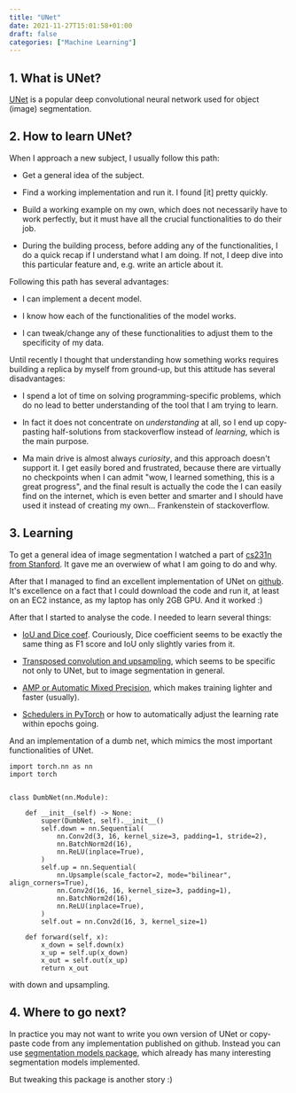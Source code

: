```yaml
---
title: "UNet"
date: 2021-11-27T15:01:58+01:00
draft: false
categories: ["Machine Learning"]
---
```


## 1. What is UNet?

[UNet](https://arxiv.org/abs/1505.04597) is a popular deep convolutional neural network used for object (image) segmentation.

## 2. How to learn UNet?

When I approach a new subject, I usually follow this path:

- Get a general idea of the subject. 

- Find a working implementation and run it. I found [it] pretty quickly.

- Build a working example on my own, which does not necessarily have to work perfectly, but it must have all the crucial functionalities to do their job.

- During the building process, before adding any of the functionalities, I do a quick recap if I understand what I am doing. If not, I deep dive into this particular feature and, e.g. write an article about it.

Following this path has several advantages:

- I can implement a decent model.

- I know how each of the functionalities of the model works.

- I can tweak/change any of these functionalities to adjust them to the specificity of my data.

Until recently I thought that understanding how something works requires building a replica by myself from ground-up, but this attitude has several disadvantages:

- I spend a lot of time on solving programming-specific problems, which do no lead to better understanding of the tool that I am trying to learn.

- In fact it does not concentrate on *understanding* at all, so I end up copy-pasting half-solutions from stackoverflow instead of *learning*, which is the main purpose.

- Ma main drive is almost always *curiosity*, and this approach doesn't support it. I get easily bored and frustrated, because there are virtually no checkpoints when I can admit "wow, I learned something, this is a great progress", and the final result is actually the code the I can easily find on the internet, which is even better and smarter and I should have used it instead of creating my own... Frankenstein of stackoverflow.


## 3. Learning

To get a general idea of image segmentation I watched a part of [cs231n from Stanford](https://www.youtube.com/watch?v=nDPWywWRIRo&t=676s). It gave me an overwiew of what I am going to do and why. 

After that I managed to find an excellent implementation of UNet on [github](https://github.com/milesial/Pytorch-UNet). It's excellence on a fact that I could download the code and run it, at least on an EC2 instance, as my laptop has only 2GB GPU. And it worked :)

After that I started to analyse the code. I needed to learn several things:

- [IoU and Dice coef](https://www.youtube.com/watch?v=AZr64OxshLo). Couriously, Dice coefficient seems to be exactly the same thing as F1 score and IoU only slightly varies from it.

- [Transposed convolution and upsampling](https://greysweater42.github.io/cnns/#6-transposed-convolution-and-upsampling), which seems to be specific not only to UNet, but to image segmentation in general.

- [AMP or Automatic Mixed Precision](https://towardsdatascience.com/understanding-mixed-precision-training-4b246679c7c4), which makes training lighter and faster (usually).

- [Schedulers in PyTorch](https://pytorch.org/docs/stable/optim.html) or how to automatically adjust the learning rate within epochs going.

And an implementation of a dumb net, which mimics the most important functionalities of UNet.

```{python}
import torch.nn as nn
import torch


class DumbNet(nn.Module):

    def __init__(self) -> None:
        super(DumbNet, self).__init__()
        self.down = nn.Sequential(
            nn.Conv2d(3, 16, kernel_size=3, padding=1, stride=2),
            nn.BatchNorm2d(16),
            nn.ReLU(inplace=True),
        )
        self.up = nn.Sequential(
            nn.Upsample(scale_factor=2, mode="bilinear", align_corners=True),
            nn.Conv2d(16, 16, kernel_size=3, padding=1),
            nn.BatchNorm2d(16),
            nn.ReLU(inplace=True),
        )
        self.out = nn.Conv2d(16, 3, kernel_size=1)

    def forward(self, x):
        x_down = self.down(x)
        x_up = self.up(x_down)
        x_out = self.out(x_up)
        return x_out
```

with down and upsampling.

## 4. Where to go next?

In practice you may not want to write you own version of UNet or copy-paste code from any implementation published on github. Instead you can use [segmentation models package](https://github.com/qubvel/segmentation_models.pytorch), which already has many interesting segmentation models implemented.

But tweaking this package is another story :)